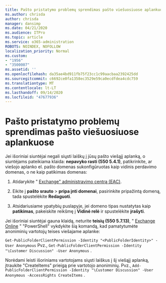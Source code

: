 ```yaml
---
title: Pašto pristatymo problemų sprendimas pašto viešuosiuose aplankuose
ms.author: chrisda
author: chrisda
manager: dansimp
ms.date: 04/21/2020
ms.audience: ITPro
ms.topic: article
ms.service: o365-administration
ROBOTS: NOINDEX, NOFOLLOW
localization_priority: Normal
ms.custom:
- "1956"
- "3500007"
ms.assetid: ''
ms.openlocfilehash: da35ae4bd911fb75f23cc1c99aacbaa2392425dd
ms.sourcegitcommit: c6692ce0fa1358ec3529e59ca0ecdfdea4cdc759
ms.translationtype: MT
ms.contentlocale: lt-LT
ms.lasthandoff: 09/14/2020
ms.locfileid: "47677936"
---
```

# <a name="fix-email-delivery-issues-to-mail-enabled-public-folders"></a>Pašto pristatymo problemų sprendimas pašto viešuosiuose aplankuose

Jei išoriniai siuntėjai negali siųsti laiškų į jūsų pašto viešąjį aplanką, o siuntėjams pateikiama klaida: **nepavyko rasti (550 5.4.1)**, patikrinkite, ar viešojo aplanko el. pašto domenas sukonfigūruotas kaip vidinis perdavimo domenas, o ne kaip patikimas domenas:

1. Atidarykite " [Exchange" administravimo centrą (EAC)](https://docs.microsoft.com/Exchange/exchange-admin-center).

2. Eikite į **pašto srauto** \> **pripa ̨inti domenai**, pasirinkite pripažintą domeną, tada spustelėkite **Redaguoti**.

3. Atsidariusiame ypatybių puslapyje, jei domeno tipas nustatytas kaip **patikimas**, pakeiskite reikšmę į **Vidinė relė** ir spustelėkite **įrašyti**.

Jei išoriniai siuntėjai gauna klaidą, neturite **teisių (550 5.7.13)**, " [Exchange Online](https://docs.microsoft.com/powershell/exchange/exchange-online/connect-to-exchange-online-powershell/connect-to-exchange-online-powershell) " "PowerShell" vykdykite šią komandą, kad pamatytumėte anoniminių vartotojų teises viešajame aplanke:

`Get-PublicFolderClientPermission -Identity "<PublicFolderIdentity>" -User Anonymous` Pvz., `Get-PublicFolderClientPermission -Identity "\Customer Discussion" -User Anonymous` .

Norėdami leisti išoriniams vartotojams siųsti laiškus į šį viešąjį aplanką, įtraukite "CreateItems" prieigą prie vartotojo anoniminių. Pvz., `Add-PublicFolderClientPermission -Identity "\Customer Discussion" -User Anonymous -AccessRights CreateItems` .
